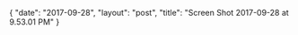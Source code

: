 {
   "date": "2017-09-28",
   "layout": "post",
   "title": "Screen Shot 2017-09-28 at 9.53.01 PM"
}

